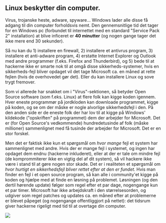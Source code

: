 <?php require("../../entete.php"); ?> <?php require("../../base.php"); ?> <?php require("../../fonctions.php"); ?>

<div id="corps">

<h2>Linux beskytter din computer.</h2>

Virus, trojanske heste, adware, spyware... Windows lader alle disse få adgang til din computer forholdsvis nemt. Den gennemsnitlige tid det tager for en Windows pc (forbundet til internettet med en standard "Service Pack 2" installation) at blive inficeret er <b>40 minutter</b> (og nogen gange tager det ikke mere end 30 sekunder).

Så nu kan du 1) installere en firewall, 2) installere et antivrus program, 3) installere et anti-adware program, 4) erstatte Internet Explorer og Outlook med andre programmer (f.eks. Firefox and Thunderbird), og 5) bede til at hackerne ikke er smarte nok til at omgå disse sikkerheds-systemer, hvis en sikkerheds-fejl bliver opdaget vil det tage Microsoft ca. en måned at rette fejlen (hvis de overhovedet gør det). Eller du kan installere Linux og sove trygt fremover.

Som vi allerede har snakket om i "Virus"-sektionen, så betyder Open Source software (som f.eks. Linux) at flere folk kan kigge koden igennem. Hver eneste programmør på jordkloden kan downloade programmet, kigge på koden, og se om der måske er nogle alvorlige sikkerhedsfejl i den. På den anden side er de eneste folk der har lov til at kigge på Windows' kildekode ("opskriften" på programmet) dem der arbejder for Microsoft. Det er (for Open Source's vedkommende) hundredetusinde af folk (måske millioner) sammenlignet med få tusinde der arbejder for Microsoft. Det er en stor forskel.

Men det er faktisk ikke kun et spørgsmål om <i>hvor mange</i> fejl et system har sammenlignet med andre. Hvis der er mange fejl i systemet, og ingen har opdaget dem endnu (hackerne inkluderet), eller at der er tale om mindre fejl (de komprommiterer ikke en vigtig del af dit system), så vil hackere ikke være i stand til at gøre nogen stor skade. Det er i realiteten et spørgsmål om <i>hvor hurtigt en sikkerhedsfejl bliver rettet efter at den er fundet</i>. Hvis man finder en fejl i et open source program, så kan alle i community'et kigge på koden og hjælpe med at finde en løsning på problemet. Løsningen (og den dertil hørende update) følger som regel efter et par dage, nogengange kun et par timer. Microsoft har ikke arbejdskraft i den størrelsesorden, og udgiver som regel patches og updates ca. en måned efter at problemerne er blevet påpeget (og nogengange offentliggjort på nettet): det tidsrum giver hackerne rigeligt med tid til at overtage din computer.


<img src="Images/security_thumb.png" />

</div>


